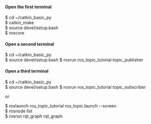 #### Open the first terminal  

$ cd ~/catkin_basic_py  
$ catkin_make  
$ source devel/setup.bash  
$ roscore  

#### Open a second terminal  

$ cd ~/catkin_basic_py  
$ source devel/setup.bash
$ rosrun ros_topic_tutorial topic_publisher  


#### Open a third terminal  

$ cd ~/catkin_basic_py  
$ source devel/setup.bash
$ rosrun ros_topic_tutorial topic_subscriber  

or

$ roslaunch ros_topic_tutorial ros_topic.launch --screen  
$ rosnode list  
$ rosrun rqt_graph rqt_graph  

